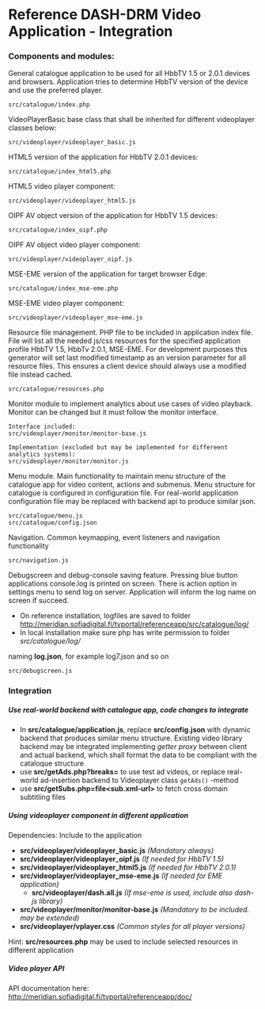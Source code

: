 # Reference DASH-DRM Video Application - Integration


### Components and modules:

General catalogue application to be used for all HbbTV 1.5 or 2.0.1 devices and browsers. 
Application tries to determine HbbTV version of the device and use the preferred player.

	src/catalogue/index.php

VideoPlayerBasic base class that shall be inherited for different videoplayer classes below:

	src/videoplayer/videoplayer_basic.js

HTML5 version of the application for HbbTV 2.0.1 devices:

	src/catalogue/index_html5.php

HTML5 video player component:

	src/videoplayer/videoplayer_html5.js

OIPF AV object version of the application for HbbTV 1.5 devices:

	src/catalogue/index_oipf.php

OIPF AV object video player component:

	src/videoplayer/videoplayer_oipf.js

MSE-EME version of the application for target browser Edge:

	src/catalogue/index_mse-eme.php

MSE-EME video player component:

	src/videoplayer/videoplayer_mse-eme.js
	
Resource file management. PHP file to be included in application index file. File will list all the needed js/css resources for the specified application profile HbbTV 1.5, HbbTv 2.0.1, MSE-EME.
For development purposes this generator will set last modified timestamp as an version parameter for all resource files. This ensures a client device should always use a modified file instead cached.
	
	src/catalogue/resources.php

Monitor module to implement analytics about use cases of video playback. Monitor can be changed but it must follow the monitor interface.

	Interface included:
	src/videoplayer/monitor/monitor-base.js
	
	Implementation (excluded but may be implemented for differeent analytics systems):
	src/videoplayer/monitor/monitor.js



Menu module. Main functionality to maintain menu structure of the catalogue app for video content, actions and submenus.
Menu structure for catalogue is configured in configuration file. For real-world application configuration file may be replaced with backend api to produce similar json.

	src/catalogue/menu.js
	src/catalogue/config.json


Navigation. Common keymapping, event listeners and navigation functionality

	src/navigation.js

Debugscreen and debug-console saving feature. Pressing blue button applications console.log is printed on screen.
There is action option in settings menu to send log on server. Application will inform the log name on screen if succeed.

 * On reference installation, logfiles are saved to folder     http://meridian.sofiadigital.fi/tvportal/referenceapp/src/catalogue/log/
 * In local installation make sure php has write permission to folder *src/catalogue/log/*

naming **log<number>.json**, for example log7.json and so on

	src/debugscreen.js


### Integration

##### Use real-world backend with catalogue app, code changes to integrate

* In **src/catalogue/application.js**, replace **src/config.json** with dynamic backend that produces similar menu structure. 
Existing video library backend may be integrated implementing *getter proxy* between client and actual backend, 
which shall format the data to be compliant with the cataloque structure
* use **src/getAds.php?breaks=<breaks amount>** to use test ad videos, or replace real-world ad-insertion backend to Videoplayer class `getAds()` -method
* use **src/getSubs.php=file<sub.xml-url>** to fetch cross domain subtitling files 

##### Using videoplayer component in different application

Dependencies: Include to the application
 * **src/videoplayer/videoplayer_basic.js** *(Mandatory always)*
 * **src/videoplayer/videoplayer_oipf.js** *(If needed for HbbTV 1.5)*
 * **src/videoplayer/videoplayer_html5.js** *(If needed for HbbTV 2.0.1)*
 * **src/videoplayer/videoplayer_mse-eme.js** *(If needed for EME application)*
     * **src/videoplayer/dash.all.js** *(If mse-eme is used, include also dash-js library)*
 * **src/videoplayer/monitor/monitor-base.js** *(Mandatory to be included. may be extended)*
 * **src/videoplayer/vplayer.css** *(Common styles for all player versions)*

Hint: **src/resources.php** may be used to include selected resources in different application


##### Video player API

API documentation here: http://meridian.sofiadigital.fi/tvportal/referenceapp/doc/





